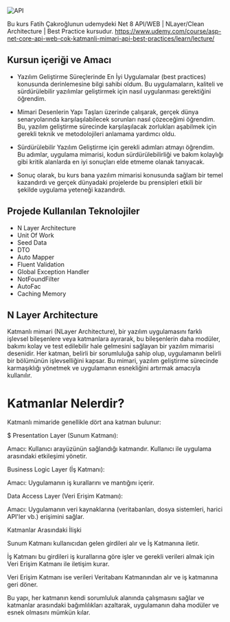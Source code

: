 ![API](https://github.com/user-attachments/assets/7986e051-231a-4af0-9107-bc62c4ddb561)

Bu kurs Fatih Çakıroğlunun udemydeki Net 8 API/WEB | NLayer/Clean Architecture | Best Practice kursudur. 
https://www.udemy.com/course/asp-net-core-api-web-cok-katmanli-mimari-api-best-practices/learn/lecture/ 

 

## Kursun içeriği ve Amacı
- Yazılım Geliştirme Süreçlerinde En İyi Uygulamalar (best practices) konusunda derinlemesine bilgi sahibi oldum. Bu uygulamaların, kaliteli ve sürdürülebilir yazılımlar geliştirmek için nasıl uygulanması gerektiğini öğrendim.

- Mimari Desenlerin Yapı Taşları üzerinde çalışarak, gerçek dünya senaryolarında karşılaşılabilecek sorunları nasıl çözeceğimi öğrendim. Bu, yazılım geliştirme sürecinde karşılaşılacak zorlukları aşabilmek için gerekli teknik ve metodolojileri anlamama yardımcı oldu.

- Sürdürülebilir Yazılım Geliştirme için gerekli adımları atmayı öğrendim. Bu adımlar, uygulama mimarisi, kodun sürdürülebilirliği ve bakım kolaylığı gibi kritik alanlarda en iyi sonuçları elde etmeme olanak tanıyacak.

- Sonuç olarak, bu kurs bana yazılım mimarisi konusunda sağlam bir temel kazandırdı ve gerçek dünyadaki projelerde bu prensipleri etkili bir şekilde uygulama yeteneği kazandırdı.

## Projede Kullanılan Teknolojiler 
- N Layer Architecture
- Unit Of Work
- Seed Data
- DTO
- Auto Mapper
- Fluent Validation
- Global Exception Handler
- NotFoundFilter
- AutoFac
- Caching Memory

## N Layer Architecture 

Katmanlı mimari (NLayer Architecture), bir yazılım uygulamasını farklı işlevsel bileşenlere veya katmanlara ayırarak, bu bileşenlerin daha modüler, bakımı kolay ve test edilebilir hale gelmesini sağlayan bir yazılım mimarisi desenidir. Her katman, belirli bir sorumluluğa sahip olup, uygulamanın belirli bir bölümünün işlevselliğini kapsar. Bu mimari, yazılım geliştirme sürecinde karmaşıklığı yönetmek ve uygulamanın esnekliğini artırmak amacıyla kullanılır.

# Katmanlar Nelerdir?

Katmanlı mimaride genellikle dört ana katman bulunur:

$ Presentation Layer (Sunum Katmanı):

Amacı: Kullanıcı arayüzünün sağlandığı katmandır. Kullanıcı ile uygulama arasındaki etkileşimi yönetir.



Business Logic Layer (İş Katmanı):

Amacı: Uygulamanın iş kurallarını ve mantığını içerir.



Data Access Layer (Veri Erişim Katmanı):

Amacı: Uygulamanın veri kaynaklarına (veritabanları, dosya sistemleri, harici API'ler vb.) erişimini sağlar.



Katmanlar Arasındaki İlişki

Sunum Katmanı kullanıcıdan gelen girdileri alır ve İş Katmanına iletir.

İş Katmanı bu girdileri iş kurallarına göre işler ve gerekli verileri almak için Veri Erişim Katmanı ile iletişim kurar.

Veri Erişim Katmanı ise verileri Veritabanı Katmanından alır ve iş katmanına geri döner.

Bu yapı, her katmanın kendi sorumluluk alanında çalışmasını sağlar ve katmanlar arasındaki bağımlılıkları azaltarak, uygulamanın daha modüler ve esnek olmasını mümkün kılar.
